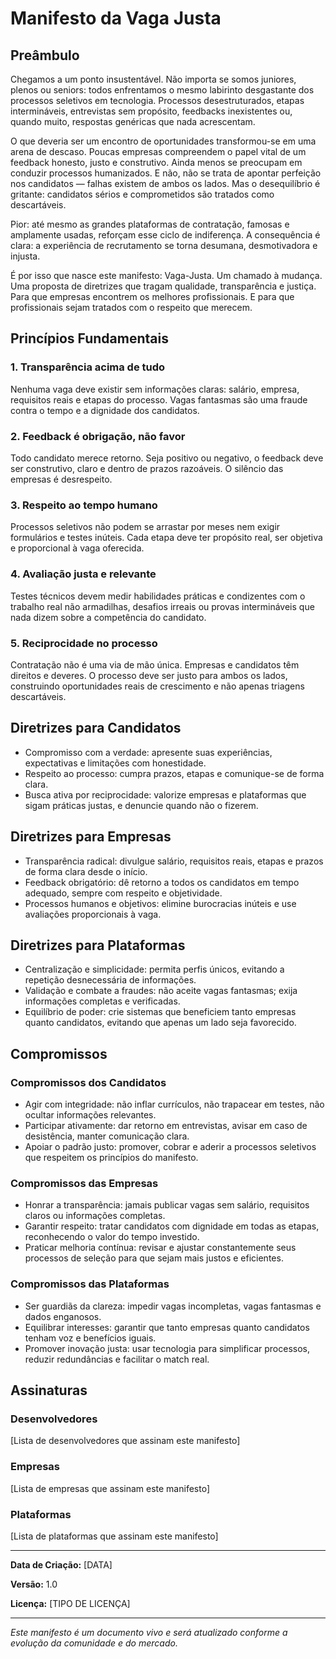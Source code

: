 # Manifesto da Vaga Justa

## Preâmbulo

Chegamos a um ponto insustentável. Não importa se somos juniores, plenos ou seniors: todos enfrentamos o mesmo labirinto desgastante dos processos seletivos em tecnologia. 
Processos desestruturados, etapas intermináveis, entrevistas sem propósito, feedbacks inexistentes ou, quando muito, respostas genéricas que nada acrescentam.

O que deveria ser um encontro de oportunidades transformou-se em uma arena de descaso. Poucas empresas compreendem o papel vital de um feedback honesto, justo e construtivo. 
Ainda menos se preocupam em conduzir processos humanizados. E não, não se trata de apontar perfeição nos candidatos — falhas existem de ambos os lados. 
Mas o desequilíbrio é gritante: candidatos sérios e comprometidos são tratados como descartáveis.

Pior: até mesmo as grandes plataformas de contratação, famosas e amplamente usadas, reforçam esse ciclo de indiferença. A consequência é clara: a experiência de recrutamento se torna desumana, 
desmotivadora e injusta.

É por isso que nasce este manifesto: Vaga-Justa.
Um chamado à mudança.
Uma proposta de diretrizes que tragam qualidade, transparência e justiça.
Para que empresas encontrem os melhores profissionais.
E para que profissionais sejam tratados com o respeito que merecem.

## Princípios Fundamentais

### 1. Transparência acima de tudo

Nenhuma vaga deve existir sem informações claras: salário, empresa, requisitos reais e etapas do processo. Vagas fantasmas são uma fraude contra o tempo e a dignidade dos candidatos.

### 2. Feedback é obrigação, não favor

Todo candidato merece retorno. Seja positivo ou negativo, o feedback deve ser construtivo, claro e dentro de prazos razoáveis. O silêncio das empresas é desrespeito.

### 3. Respeito ao tempo humano

Processos seletivos não podem se arrastar por meses nem exigir formulários e testes inúteis. Cada etapa deve ter propósito real, ser objetiva e proporcional à vaga oferecida.

### 4. Avaliação justa e relevante

Testes técnicos devem medir habilidades práticas e condizentes com o trabalho real não armadilhas, desafios irreais ou provas intermináveis que nada dizem sobre a competência do candidato.

### 5. Reciprocidade no processo

Contratação não é uma via de mão única. Empresas e candidatos têm direitos e deveres. O processo deve ser justo para ambos os lados, construindo oportunidades reais de crescimento e não apenas triagens descartáveis.

## Diretrizes para Candidatos

- Compromisso com a verdade: apresente suas experiências, expectativas e limitações com honestidade.
- Respeito ao processo: cumpra prazos, etapas e comunique-se de forma clara.
- Busca ativa por reciprocidade: valorize empresas e plataformas que sigam práticas justas, e denuncie quando não o fizerem.

## Diretrizes para Empresas

- Transparência radical: divulgue salário, requisitos reais, etapas e prazos de forma clara desde o início.
- Feedback obrigatório: dê retorno a todos os candidatos em tempo adequado, sempre com respeito e objetividade.
- Processos humanos e objetivos: elimine burocracias inúteis e use avaliações proporcionais à vaga.

## Diretrizes para Plataformas

- Centralização e simplicidade: permita perfis únicos, evitando a repetição desnecessária de informações.
- Validação e combate a fraudes: não aceite vagas fantasmas; exija informações completas e verificadas.
- Equilíbrio de poder: crie sistemas que beneficiem tanto empresas quanto candidatos, evitando que apenas um lado seja favorecido.

## Compromissos

### Compromissos dos Candidatos

- Agir com integridade: não inflar currículos, não trapacear em testes, não ocultar informações relevantes.
- Participar ativamente: dar retorno em entrevistas, avisar em caso de desistência, manter comunicação clara.
- Apoiar o padrão justo: promover, cobrar e aderir a processos seletivos que respeitem os princípios do manifesto.

### Compromissos das Empresas

- Honrar a transparência: jamais publicar vagas sem salário, requisitos claros ou informações completas.
- Garantir respeito: tratar candidatos com dignidade em todas as etapas, reconhecendo o valor do tempo investido.
- Praticar melhoria contínua: revisar e ajustar constantemente seus processos de seleção para que sejam mais justos e eficientes.

### Compromissos das Plataformas

- Ser guardiãs da clareza: impedir vagas incompletas, vagas fantasmas e dados enganosos.
- Equilibrar interesses: garantir que tanto empresas quanto candidatos tenham voz e benefícios iguais.
- Promover inovação justa: usar tecnologia para simplificar processos, reduzir redundâncias e facilitar o match real.

## Assinaturas

### Desenvolvedores

[Lista de desenvolvedores que assinam este manifesto]

### Empresas

[Lista de empresas que assinam este manifesto]

### Plataformas

[Lista de plataformas que assinam este manifesto]

---

**Data de Criação:** [DATA]

**Versão:** 1.0

**Licença:** [TIPO DE LICENÇA]

---

_Este manifesto é um documento vivo e será atualizado conforme a evolução da comunidade e do mercado._
